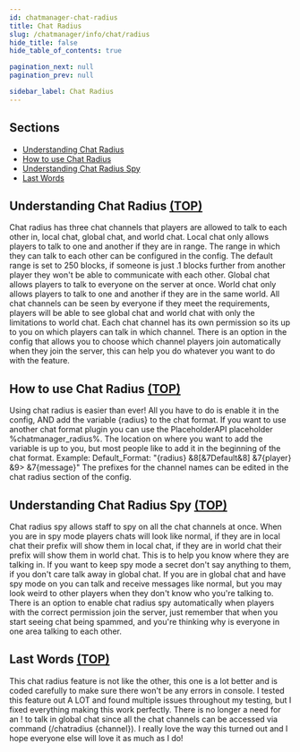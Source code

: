 ```yaml
---
id: chatmanager-chat-radius
title: Chat Radius
slug: /chatmanager/info/chat/radius
hide_title: false
hide_table_of_contents: true

pagination_next: null
pagination_prev: null

sidebar_label: Chat Radius
---
```

## Sections
* [Understanding Chat Radius](https://github.com/Crazy-Crew/ChatManager/wiki/Chat-Radius#understanding-chat-radius-top)
* [How to use Chat Radius](https://github.com/Crazy-Crew/ChatManager/wiki/Chat-Radius#how-to-use-chat-radius-top)
* [Understanding Chat Radius Spy](https://github.com/Crazy-Crew/ChatManager/wiki/Chat-Radius#understanding-chat-radius-spy-top)
* [Last Words](https://github.com/Crazy-Crew/ChatManager/wiki/Chat-Radius#last-words-top)

## Understanding Chat Radius [(TOP)](https://github.com/Crazy-Crew/ChatManager/wiki/Chat-Radius)
Chat radius has three chat channels that players are allowed to talk to each other in, local chat, global chat, and world chat. Local chat only allows players to talk to one and another if they are in range. 
The range in which they can talk to each other can be configured in the config. The default range is set to 250 blocks, if someone is just .1 blocks further from another player they won't be able to communicate with each other. 
Global chat allows players to talk to everyone on the server at once. World chat only allows players to talk to one and another if they are in the same world. All chat channels can be seen by everyone if they meet the requirements, 
players will be able to see global chat and world chat with only the limitations to world chat. Each chat channel has its own permission so its up to you on which players can talk in which channel. 
There is an option in the config that allows you to choose which channel players join automatically when they join the server, this can help you do whatever you want to do with the feature.

## How to use Chat Radius [(TOP)](https://github.com/Crazy-Crew/ChatManager/wiki/Chat-Radius)
Using chat radius is easier than ever! All you have to do is enable it in the config, AND add the variable {radius} to the chat format. 
If you want to use another chat format plugin you can use the PlaceholderAPI placeholder %chatmanager_radius%. The location on where you want to add the variable is up to you, but most people like to add it in the beginning of the chat format.
Example: Default_Format: "{radius} &8[&7Default&8] &7{player} &9> &7{message}"
The prefixes for the channel names can be edited in the chat radius section of the config.

## Understanding Chat Radius Spy [(TOP)](https://github.com/Crazy-Crew/ChatManager/wiki/Chat-Radius)
Chat radius spy allows staff to spy on all the chat channels at once. When you are in spy mode players chats will look like normal, 
if they are in local chat their prefix will show them in local chat, if they are in world chat their prefix will show them in world chat. 
This is to help you know where they are talking in. If you want to keep spy mode a secret don't say anything to them, if you don't care talk away in global chat. 
If you are in global chat and have spy mode on you can talk and receive messages like normal, but you may look weird to other players when they don't know who you're talking to. 
There is an option to enable chat radius spy automatically when players with the correct permission join the server, just remember that when you start seeing chat being spammed, and you're thinking why is everyone in one area talking to each other.

## Last Words [(TOP)](https://github.com/Crazy-Crew/ChatManager/wiki/Chat-Radius)
This chat radius feature is not like the other, this one is a lot better and is coded carefully to make sure there won't be any errors in console. I tested this feature out A LOT and found multiple issues throughout my testing, but I fixed everything making this work perfectly. 
There is no longer a need for an ! to talk in global chat since all the chat channels can be accessed via command (/chatradius {channel}). I really love the way this turned out and I hope everyone else will love it as much as I do!